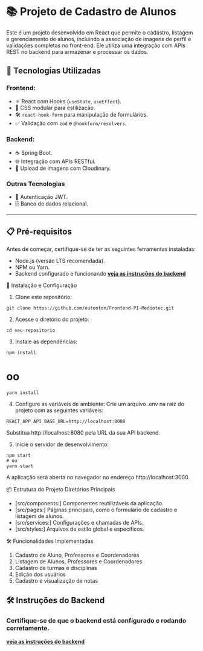# 📚 Projeto de Cadastro de Alunos
Este é um projeto desenvolvido em React que permite o cadastro, listagem e gerenciamento de alunos, incluindo a associação de imagens de perfil e validações completas no front-end. Ele utiliza uma integração com APIs REST no backend para armazenar e processar os dados.

## 🚀 Tecnologias Utilizadas

### **Frontend:**
- ⚛️ React com Hooks (`useState`, `useEffect`).
- 🎨 CSS modular para estilização.
- 🛠️ `react-hook-form` para manipulação de formulários.
- ✅ Validação com `zod` e `@hookform/resolvers`.

### **Backend:**
- ☕ Spring Boot.
- 🌐 Integração com APIs RESTful.
- 📂 Upload de imagens com Cloudinary.

### **Outras Tecnologias**
- 🔐 Autenticação JWT.
- 🗄️ Banco de dados relacional.

---

## 📋 Pré-requisitos
Antes de começar, certifique-se de ter as seguintes ferramentas instaladas:
- Node.js (versão LTS recomendada).
- NPM ou Yarn.
- Backend configurado e funcionando **[veja as instruções do backend](https://github.com/matheusdesacarvalholimeira/PI.git)**

🔧 Instalação e Configuração
1. Clone este repositório:
```
git clone https://github.com/eutonton/Frontend-PI-Mediotec.git
```

2. Acesse o diretório do projeto:
 ```
cd seu-repositorio
```

3. Instale as dependências:
```
npm install
```
# oo
```
yarn install
```

4. Configure as variáveis de ambiente:
Crie um arquivo .env na raiz do projeto com as seguintes variáveis:
```
REACT_APP_API_BASE_URL=http://localhost:8080
```
Substitua http://localhost:8080 pela URL da sua API backend.

5. Inicie o servidor de desenvolvimento:

```
npm start
# ou
yarn start
```
A aplicação será aberta no navegador no endereço http://localhost:3000.

📦 Estrutura do Projeto
Diretórios Principais
* [src/components:] Componentes reutilizáveis da aplicação.
* [src/pages:] Páginas principais, como o formulário de cadastro e listagem de alunos.
* [src/services:] Configurações e chamadas de APIs.
* [src/styles:] Arquivos de estilo global e específicos.


🛠️ Funcionalidades Implementadas
1. Cadastro de Aluno, Professores e Coordenadores
2. Listagem de Alunos, Professores e Coordenadores
3. Cadastro de turmas e disciplinas
4. Edição dos usuários
5. Cadastro e visualização de notas

## 🛠️ Instruções do Backend
### Certifique-se de que o backend está configurado e rodando corretamente.
**[veja as instruções do backend](https://github.com/matheusdesacarvalholimeira/PI.git)**

